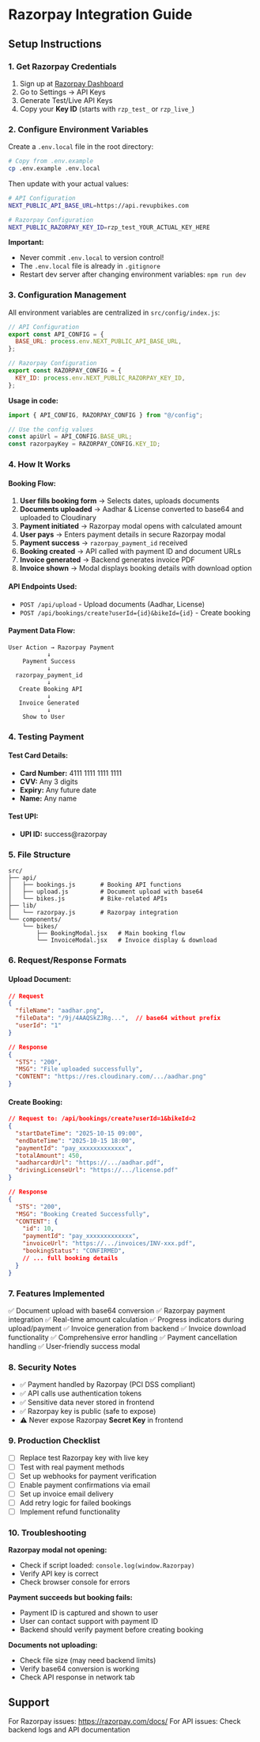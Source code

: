 # Razorpay Integration Guide

## Setup Instructions

### 1. Get Razorpay Credentials

1. Sign up at [Razorpay Dashboard](https://dashboard.razorpay.com/signup)
2. Go to Settings → API Keys
3. Generate Test/Live API Keys
4. Copy your **Key ID** (starts with `rzp_test_` or `rzp_live_`)

### 2. Configure Environment Variables

Create a `.env.local` file in the root directory:

```bash
# Copy from .env.example
cp .env.example .env.local
```

Then update with your actual values:

```bash
# API Configuration
NEXT_PUBLIC_API_BASE_URL=https://api.revupbikes.com

# Razorpay Configuration
NEXT_PUBLIC_RAZORPAY_KEY_ID=rzp_test_YOUR_ACTUAL_KEY_HERE
```

**Important:** 
- Never commit `.env.local` to version control!
- The `.env.local` file is already in `.gitignore`
- Restart dev server after changing environment variables: `npm run dev`

### 3. Configuration Management

All environment variables are centralized in `src/config/index.js`:

```javascript
// API Configuration
export const API_CONFIG = {
  BASE_URL: process.env.NEXT_PUBLIC_API_BASE_URL,
};

// Razorpay Configuration
export const RAZORPAY_CONFIG = {
  KEY_ID: process.env.NEXT_PUBLIC_RAZORPAY_KEY_ID,
};
```

**Usage in code:**
```javascript
import { API_CONFIG, RAZORPAY_CONFIG } from "@/config";

// Use the config values
const apiUrl = API_CONFIG.BASE_URL;
const razorpayKey = RAZORPAY_CONFIG.KEY_ID;
```

### 4. How It Works

#### Booking Flow:

1. **User fills booking form** → Selects dates, uploads documents
2. **Documents uploaded** → Aadhar & License converted to base64 and uploaded to Cloudinary
3. **Payment initiated** → Razorpay modal opens with calculated amount
4. **User pays** → Enters payment details in secure Razorpay modal
5. **Payment success** → `razorpay_payment_id` received
6. **Booking created** → API called with payment ID and document URLs
7. **Invoice generated** → Backend generates invoice PDF
8. **Invoice shown** → Modal displays booking details with download option

#### API Endpoints Used:

- `POST /api/upload` - Upload documents (Aadhar, License)
- `POST /api/bookings/create?userId={id}&bikeId={id}` - Create booking

#### Payment Data Flow:

```
User Action → Razorpay Payment
           ↓
    Payment Success
           ↓
  razorpay_payment_id
           ↓
   Create Booking API
           ↓
   Invoice Generated
           ↓
    Show to User
```

### 4. Testing Payment

#### Test Card Details:

- **Card Number:** 4111 1111 1111 1111
- **CVV:** Any 3 digits
- **Expiry:** Any future date
- **Name:** Any name

#### Test UPI:

- **UPI ID:** success@razorpay

### 5. File Structure

```
src/
├── api/
│   ├── bookings.js       # Booking API functions
│   ├── upload.js         # Document upload with base64
│   └── bikes.js          # Bike-related APIs
├── lib/
│   └── razorpay.js       # Razorpay integration
└── components/
    └── bikes/
        ├── BookingModal.jsx   # Main booking flow
        └── InvoiceModal.jsx   # Invoice display & download
```

### 6. Request/Response Formats

#### Upload Document:
```json
// Request
{
  "fileName": "aadhar.png",
  "fileData": "/9j/4AAQSkZJRg...",  // base64 without prefix
  "userId": "1"
}

// Response
{
  "STS": "200",
  "MSG": "File uploaded successfully",
  "CONTENT": "https://res.cloudinary.com/.../aadhar.png"
}
```

#### Create Booking:
```json
// Request to: /api/bookings/create?userId=1&bikeId=2
{
  "startDateTime": "2025-10-15 09:00",
  "endDateTime": "2025-10-15 18:00",
  "paymentId": "pay_xxxxxxxxxxxxx",
  "totalAmount": 450,
  "aadharcardUrl": "https://.../aadhar.pdf",
  "drivingLicenseUrl": "https://.../license.pdf"
}

// Response
{
  "STS": "200",
  "MSG": "Booking Created Successfully",
  "CONTENT": {
    "id": 10,
    "paymentId": "pay_xxxxxxxxxxxxx",
    "invoiceUrl": "https://.../invoices/INV-xxx.pdf",
    "bookingStatus": "CONFIRMED",
    // ... full booking details
  }
}
```

### 7. Features Implemented

✅ Document upload with base64 conversion
✅ Razorpay payment integration
✅ Real-time amount calculation
✅ Progress indicators during upload/payment
✅ Invoice generation from backend
✅ Invoice download functionality
✅ Comprehensive error handling
✅ Payment cancellation handling
✅ User-friendly success modal

### 8. Security Notes

- ✅ Payment handled by Razorpay (PCI DSS compliant)
- ✅ API calls use authentication tokens
- ✅ Sensitive data never stored in frontend
- ✅ Razorpay key is public (safe to expose)
- ⚠️ Never expose Razorpay **Secret Key** in frontend

### 9. Production Checklist

- [ ] Replace test Razorpay key with live key
- [ ] Test with real payment methods
- [ ] Set up webhooks for payment verification
- [ ] Enable payment confirmations via email
- [ ] Set up invoice email delivery
- [ ] Add retry logic for failed bookings
- [ ] Implement refund functionality

### 10. Troubleshooting

**Razorpay modal not opening:**
- Check if script loaded: `console.log(window.Razorpay)`
- Verify API key is correct
- Check browser console for errors

**Payment succeeds but booking fails:**
- Payment ID is captured and shown to user
- User can contact support with payment ID
- Backend should verify payment before creating booking

**Documents not uploading:**
- Check file size (may need backend limits)
- Verify base64 conversion is working
- Check API response in network tab

## Support

For Razorpay issues: https://razorpay.com/docs/
For API issues: Check backend logs and API documentation
